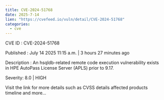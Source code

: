 ```yaml
---
title: CVE-2024-51768
date: 2025-7-14
lien: "https://cvefeed.io/vuln/detail/CVE-2024-51768"
categories:
  - cve
---
```


CVE ID : CVE-2024-51768

Published :  July 14
2025
11:15 a.m. | 3 hours
27 minutes ago

Description : An hsqldb-related remote code execution vulnerability exists in HPE AutoPass License Server (APLS) prior to 9.17.

Severity: 8.0 | HIGH

Visit the link for more details
such as CVSS details
affected products
timeline
and more...

